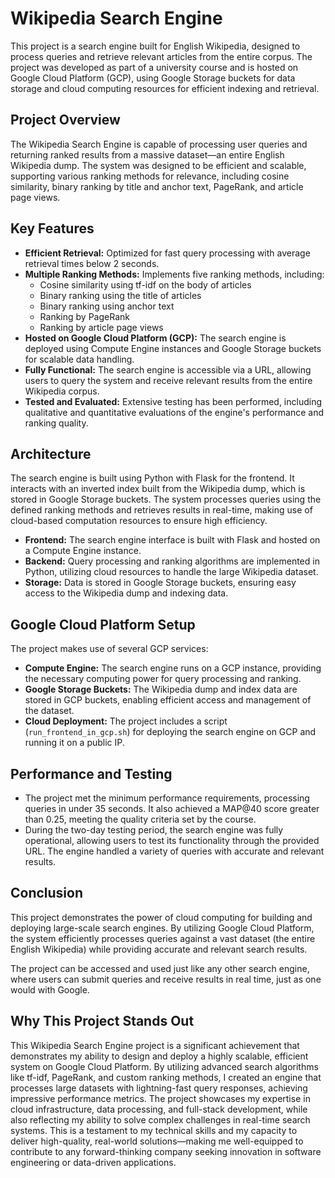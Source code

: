 # Wikipedia Search Engine

This project is a search engine built for English Wikipedia, designed to process queries and retrieve relevant articles from the entire corpus. The project was developed as part of a university course and is hosted on Google Cloud Platform (GCP), using Google Storage buckets for data storage and cloud computing resources for efficient indexing and retrieval.

## Project Overview

The Wikipedia Search Engine is capable of processing user queries and returning ranked results from a massive dataset—an entire English Wikipedia dump. The system was designed to be efficient and scalable, supporting various ranking methods for relevance, including cosine similarity, binary ranking by title and anchor text, PageRank, and article page views.

## Key Features

- **Efficient Retrieval:** Optimized for fast query processing with average retrieval times below 2 seconds.
- **Multiple Ranking Methods:** Implements five ranking methods, including:
  - Cosine similarity using tf-idf on the body of articles
  - Binary ranking using the title of articles
  - Binary ranking using anchor text
  - Ranking by PageRank
  - Ranking by article page views
- **Hosted on Google Cloud Platform (GCP):** The search engine is deployed using Compute Engine instances and Google Storage buckets for scalable data handling.
- **Fully Functional:** The search engine is accessible via a URL, allowing users to query the system and receive relevant results from the entire Wikipedia corpus.
- **Tested and Evaluated:** Extensive testing has been performed, including qualitative and quantitative evaluations of the engine's performance and ranking quality.

## Architecture

The search engine is built using Python with Flask for the frontend. It interacts with an inverted index built from the Wikipedia dump, which is stored in Google Storage buckets. The system processes queries using the defined ranking methods and retrieves results in real-time, making use of cloud-based computation resources to ensure high efficiency.

- **Frontend:** The search engine interface is built with Flask and hosted on a Compute Engine instance.
- **Backend:** Query processing and ranking algorithms are implemented in Python, utilizing cloud resources to handle the large Wikipedia dataset.
- **Storage:** Data is stored in Google Storage buckets, ensuring easy access to the Wikipedia dump and indexing data.

## Google Cloud Platform Setup

The project makes use of several GCP services:
- **Compute Engine:** The search engine runs on a GCP instance, providing the necessary computing power for query processing and ranking.
- **Google Storage Buckets:** The Wikipedia dump and index data are stored in GCP buckets, enabling efficient access and management of the dataset.
- **Cloud Deployment:** The project includes a script (`run_frontend_in_gcp.sh`) for deploying the search engine on GCP and running it on a public IP.

## Performance and Testing

- The project met the minimum performance requirements, processing queries in under 35 seconds. It also achieved a MAP@40 score greater than 0.25, meeting the quality criteria set by the course.
- During the two-day testing period, the search engine was fully operational, allowing users to test its functionality through the provided URL. The engine handled a variety of queries with accurate and relevant results.

## Conclusion

This project demonstrates the power of cloud computing for building and deploying large-scale search engines. By utilizing Google Cloud Platform, the system efficiently processes queries against a vast dataset (the entire English Wikipedia) while providing accurate and relevant search results.

The project can be accessed and used just like any other search engine, where users can submit queries and receive results in real time, just as one would with Google.

## Why This Project Stands Out

This Wikipedia Search Engine project is a significant achievement that demonstrates my ability to design and deploy a highly scalable, efficient system on Google Cloud Platform. By utilizing advanced search algorithms like tf-idf, PageRank, and custom ranking methods, I created an engine that processes large datasets with lightning-fast query responses, achieving impressive performance metrics. The project showcases my expertise in cloud infrastructure, data processing, and full-stack development, while also reflecting my ability to solve complex challenges in real-time search systems. This is a testament to my technical skills and my capacity to deliver high-quality, real-world solutions—making me well-equipped to contribute to any forward-thinking company seeking innovation in software engineering or data-driven applications.

